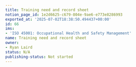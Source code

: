 ```yaml
---
title: Training need and record sheet
notion_page_id: 1e2d6625-c679-804e-9ae6-e773e8286993
exported_at: '2025-07-02T18:38:50.494437+00:00'
id: 66
ims:
- 'ISO 45001: Occupational Health and Safety Management'
name: Training need and record sheet
owner:
- Ryan Laird
status: N/A
publishing-status: Not started
---
```


